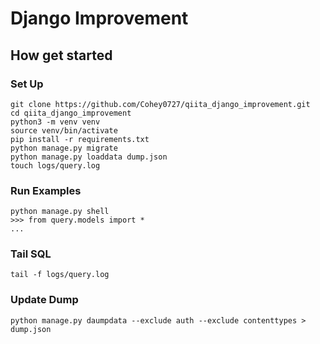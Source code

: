 # Django Improvement
## How get started

### Set Up

```shell
git clone https://github.com/Cohey0727/qiita_django_improvement.git
cd qiita_django_improvement
python3 -m venv venv
source venv/bin/activate
pip install -r requirements.txt
python manage.py migrate
python manage.py loaddata dump.json
touch logs/query.log
```

### Run Examples

```shell script
python manage.py shell
>>> from query.models import *
...
```

### Tail SQL

```shell script
tail -f logs/query.log
```

### Update Dump
```shell script
python manage.py daumpdata --exclude auth --exclude contenttypes > dump.json
```
